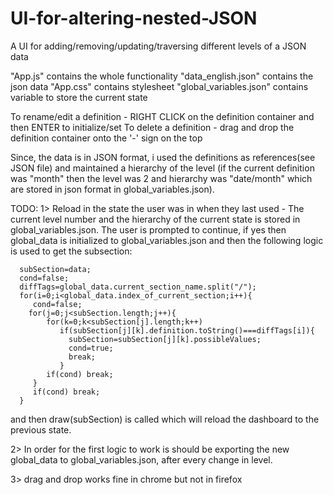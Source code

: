 # UI-for-altering-nested-JSON
A UI for adding/removing/updating/traversing different levels of a JSON data

"App.js" contains the whole functionality
"data_english.json" contains the json data
"App.css" contains stylesheet
"global_variables.json" contains variable to store the current state

To rename/edit a definition - RIGHT CLICK on the definition container and then ENTER to initialize/set
To delete a definition - drag and drop the definition container onto the '-' sign on the top

Since, the data is in JSON format, i used the definitions as references(see JSON file) and maintained a hierarchy of the level (if the current definition was "month" then the level was 2 and hierarchy was "date/month" which are stored in json format in global_variables.json).

TODO:
1> Reload in the state the user was in when they last used - The current level number and the hierarchy of the current state is stored in global_variables.json. The user is prompted to continue, if yes then global_data is initialized to global_variables.json and then the following logic is used to get the subsection:

      subSection=data;
      cond=false;
      diffTags=global_data.current_section_name.split("/");
      for(i=0;i<global_data.index_of_current_section;i++){
         cond=false;
        for(j=0;j<subSection.length;j++){
            for(k=0;k<subSection[j].length;k++)
               if(subSection[j][k].definition.toString()===diffTags[i]){
                 subSection=subSection[j][k].possibleValues;
                 cond=true;
                 break;
               }
            if(cond) break;
         }
         if(cond) break;
      }

and then draw(subSection) is called which will reload the dashboard to the previous state.

2> In order for the first logic to work is should be exporting the new global_data to global_variables.json, after every change in level.

3> drag and drop works fine in chrome but not in firefox
